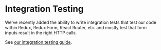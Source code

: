 # Integration Testing

We've recently added the ability to write integration tests that test our code within Redux, Redux Form, React Router, etc. and mostly test that form inputs result in the right HTTP calls.

See [our integration testing guide](../../src/__integration__/README.md).
